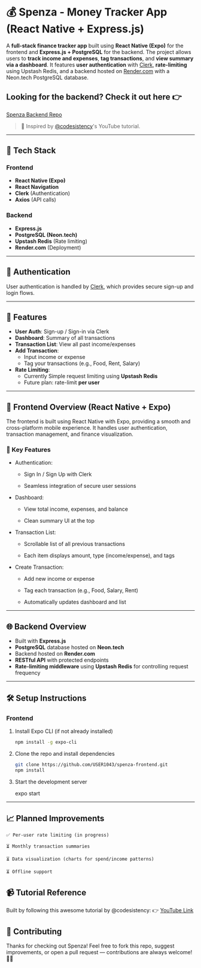 # 💰 Spenza - Money Tracker App (React Native + Express.js)

A **full-stack finance tracker app** built using **React Native (Expo)** for the frontend and **Express.js + PostgreSQL** for the backend. The project allows users to **track income and expenses**, **tag transactions**, and **view summary via a dashboard**. It features **user authentication** with [Clerk](https://clerk.dev), **rate-limiting** using Upstash Redis, and a backend hosted on [Render.com](https://render.com) with a Neon.tech PostgreSQL database.

## Looking for the backend? Check it out here 👉
[Spenza Backend Repo](https://github.com/USER1043/spenza-api.git)

> 🔗 Inspired by [@codesistency](https://youtu.be/vk13GJi4Vd0?si=5Io6q3vR2CfVpuH6)'s YouTube tutorial.

---

## 🧰 Tech Stack

### Frontend
- **React Native (Expo)**
- **React Navigation**
- **Clerk** (Authentication)
- **Axios** (API calls)

### Backend
- **Express.js**
- **PostgreSQL (Neon.tech)**
- **Upstash Redis** (Rate limiting)
- **Render.com** (Deployment)

---

## 🔐 Authentication

User authentication is handled by [Clerk](https://clerk.dev), which provides secure sign-up and login flows.

---

## 🚀 Features

- **User Auth**: Sign-up / Sign-in via Clerk
- **Dashboard**: Summary of all transactions
- **Transaction List**: View all past income/expenses
- **Add Transaction**:
  - Input income or expense
  - Tag your transactions (e.g., Food, Rent, Salary)
- **Rate Limiting**:
  - Currently Simple request limiting using **Upstash Redis**
  - Future plan: rate-limit **per user**

---

## 🎯 Frontend Overview (React Native + Expo)

The frontend is built using React Native with Expo, providing a smooth and cross-platform mobile experience. It handles user authentication, transaction management, and finance visualization.
### 🔧 Key Features

   - Authentication:

      - Sign In / Sign Up with Clerk

      - Seamless integration of secure user sessions

   - Dashboard:

      - View total income, expenses, and balance

      - Clean summary UI at the top

   - Transaction List:

      - Scrollable list of all previous transactions

      - Each item displays amount, type (income/expense), and tags

   - Create Transaction:

      - Add new income or expense

      - Tag each transaction (e.g., Food, Salary, Rent)

      - Automatically updates dashboard and list

---

## 🌐 Backend Overview

- Built with **Express.js**
- **PostgreSQL** database hosted on **Neon.tech**
- Backend hosted on **Render.com**
- **RESTful API** with protected endpoints
- **Rate-limiting middleware** using **Upstash Redis** for controlling request frequency

---

## 🛠 Setup Instructions

### Frontend

1. Install Expo CLI (if not already installed)
   ```bash
   npm install -g expo-cli
   ```
2. Clone the repo and install dependencies

   ```bash
   git clone https://github.com/USER1043/spenza-frontend.git
   npm install
   ```
3. Start the development server

    expo start

---

## 📈 Planned Improvements

    ✅ Per-user rate limiting (in progress)

    ⏳ Monthly transaction summaries

    ⏳ Data visualization (charts for spend/income patterns)

    ⏳ Offline support

## 📹 Tutorial Reference

Built by following this awesome tutorial by @codesistency:
👉 [YouTube Link](https://youtu.be/vk13GJi4Vd0?si=5Io6q3vR2CfVpuH6)

## 🤝 Contributing

Thanks for checking out Spenza!
Feel free to fork this repo, suggest improvements, or open a pull request — contributions are always welcome! 💸🚀
